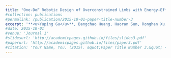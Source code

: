 ```yaml
---
title: "One-DoF Robotic Design of Overconstrained Limbs with Energy-Efficient, Self-Collision-Free Motion"
#collection: publications
#permalink: /publication/2015-10-01-paper-title-number-3
excerpt: '**<u>Yuping Gu</u>**, Bangchao Huang, Haoran Sun, Ronghan Xu, Jiayi Yin, Fang Wan, Jia Pan, and Chaoyang Song.<br />Under Review (2024)'
#date: 2015-10-01
#venue: 'Journal 1'
#slidesurl: 'http://academicpages.github.io/files/slides3.pdf'
#paperurl: 'http://academicpages.github.io/files/paper3.pdf'
#citation: 'Your Name, You. (2015). &quot;Paper Title Number 3.&quot; <i>Journal 1</i>. 1(3).'
---
```


